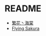 # README

- [繁花丶海棠](./index.md)
- [Flying Sakura](https://fanhuahaitang.github.io/Sakura_flying/index.html)
